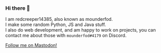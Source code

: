 ### Hi there 👋
I am redcreeper14385, also known as mounderfod. <br>
I make some random Python, JS and Java stuff. <br>
I also do web development, and am happy to work on projects, you can contact me about those with `mounderfod#4179` on Discord.

<a rel="me" href="https://mastodon.xyz/@mounderfod">Follow me on Mastodon!</a>

